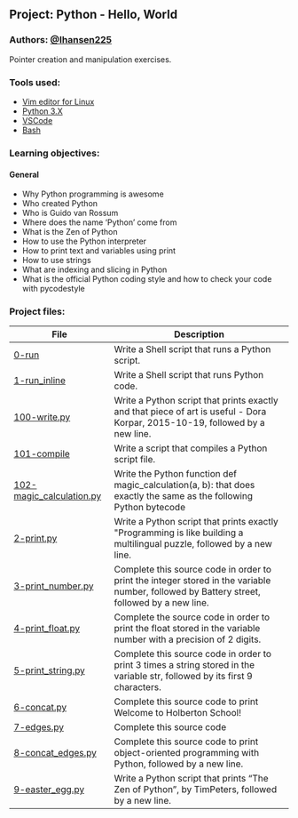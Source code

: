 ## Project: Python - Hello, World
### Authors: [@Ihansen225](https://www.github.com/Ihansen225)
Pointer creation and manipulation exercises.
### Tools used:
- [Vim editor for Linux](https://www.vim.org/)
- [Python 3.X](https://www.python.org/)
- [VSCode](https://code.visualstudio.com/)
- [Bash](https://www.gnu.org/software/bash/)

### Learning objectives:
#### General
- Why Python programming is awesome
- Who created Python
- Who is Guido van Rossum
- Where does the name ‘Python’ come from
- What is the Zen of Python
- How to use the Python interpreter
- How to print text and variables using print
- How to use strings
- What are indexing and slicing in Python
- What is the official Python coding style and how to check your code with pycodestyle


### Project files:
| File                                                                                                                                                      | Description                                                                                                                                |
| --------------------------------------------------------------------------------------------------------------------------------------------------------- | ------------------------------------------------------------------------------------------------------------------------------------------ |
| [0-run](https://github.com/IHansen225/holbertonschool-higher_level_programming/blob/main/python-hello_world/0-run)                                        | Write a Shell script that runs a Python script.                                                                                            |
| [1-run\_inline](https://github.com/IHansen225/holbertonschool-higher_level_programming/blob/main/python-hello_world/1-run_inline)                         | Write a Shell script that runs Python code.                                                                                                |
| [100-write.py](https://github.com/IHansen225/holbertonschool-higher_level_programming/blob/main/python-hello_world/100-write.py)                          | Write a Python script that prints exactly and that piece of art is useful - Dora Korpar, 2015-10-19, followed by a new line.               |
| [101-compile](https://github.com/IHansen225/holbertonschool-higher_level_programming/blob/main/python-hello_world/101-compile)                            | Write a script that compiles a Python script file.                                                                                         |
| [102-magic\_calculation.py](https://github.com/IHansen225/holbertonschool-higher_level_programming/blob/main/python-hello_world/102-magic_calculation.py) | Write the Python function def magic\_calculation(a, b): that does exactly the same as the following Python bytecode                        |
| [2-print.py](https://github.com/IHansen225/holbertonschool-higher_level_programming/blob/main/python-hello_world/2-print.py)                              | Write a Python script that prints exactly "Programming is like building a multilingual puzzle, followed by a new line.                     |
| [3-print\_number.py](https://github.com/IHansen225/holbertonschool-higher_level_programming/blob/main/python-hello_world/3-print_number.py)               | Complete this source code in order to print the integer stored in the variable number, followed by Battery street, followed by a new line. |
| [4-print\_float.py](https://github.com/IHansen225/holbertonschool-higher_level_programming/blob/main/python-hello_world/4-print_float.py)                 | Complete the source code in order to print the float stored in the variable number with a precision of 2 digits.                           |
| [5-print\_string.py](https://github.com/IHansen225/holbertonschool-higher_level_programming/blob/main/python-hello_world/5-print_string.py)               | Complete this source code in order to print 3 times a string stored in the variable str, followed by its first 9 characters.               |
| [6-concat.py](https://github.com/IHansen225/holbertonschool-higher_level_programming/blob/main/python-hello_world/6-concat.py)                            | Complete this source code to print Welcome to Holberton School!                                                                            |
| [7-edges.py](https://github.com/IHansen225/holbertonschool-higher_level_programming/blob/main/python-hello_world/7-edges.py)                              | Complete this source code                                                                                                                  |
| [8-concat\_edges.py](https://github.com/IHansen225/holbertonschool-higher_level_programming/blob/main/python-hello_world/8-concat_edges.py)               | Complete this source code to print object-oriented programming with Python, followed by a new line.                                        |
| [9-easter\_egg.py](https://github.com/IHansen225/holbertonschool-higher_level_programming/blob/main/python-hello_world/9-easter_egg.py)                   | Write a Python script that prints “The Zen of Python”, by TimPeters, followed by a new line.                                               |-
